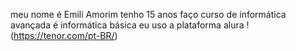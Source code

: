 meu nome é Emili Amorim
tenho 15 anos
faço curso de informática avançada é informática básica 
eu uso a plataforma alura
!(https://tenor.com/pt-BR/)
